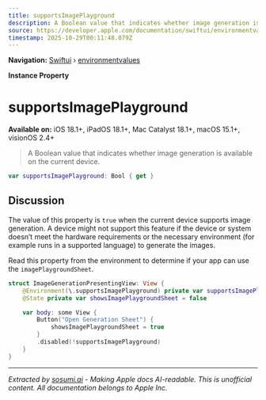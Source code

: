 ```yaml
---
title: supportsImagePlayground
description: A Boolean value that indicates whether image generation is available on the current device.
source: https://developer.apple.com/documentation/swiftui/environmentvalues/supportsimageplayground
timestamp: 2025-10-29T00:11:48.079Z
---
```


**Navigation:** [Swiftui](/documentation/swiftui) › [environmentvalues](/documentation/swiftui/environmentvalues)

**Instance Property**

# supportsImagePlayground

**Available on:** iOS 18.1+, iPadOS 18.1+, Mac Catalyst 18.1+, macOS 15.1+, visionOS 2.4+

> A Boolean value that indicates whether image generation is available on the current device.

```swift
var supportsImagePlayground: Bool { get }
```

## Discussion

The value of this property is `true` when the current device supports image generation. A device might not support this feature if the device or system doesn’t meet the hardware requirements or the necessary environment (for example runs in a supported language) to generate the images.

Read this property from the environment to determine if your app can use the `imagePlaygroundSheet`.

```swift
struct ImageGenerationPresentingView: View {
    @Environment(\.supportsImagePlayground) private var supportsImagePlayground
    @State private var showsImagePlaygroundSheet = false

    var body: some View {
        Button("Open Generation Sheet") {
            showsImagePlaygroundSheet = true
        }
        .disabled(!supportsImagePlayground)
    }
}
```

---

*Extracted by [sosumi.ai](https://sosumi.ai) - Making Apple docs AI-readable.*
*This is unofficial content. All documentation belongs to Apple Inc.*
